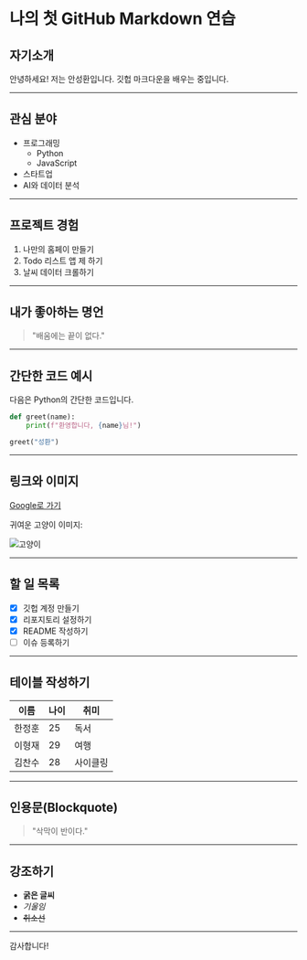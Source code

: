 # 나의 첫 GitHub Markdown 연습

## 자기소개  
안녕하세요! 저는 안성환입니다. 깃헙 마크다운을 배우는 중입니다.

---

## 관심 분야
- 프로그래밍  
  - Python  
  - JavaScript  
- 스타트업 
- AI와 데이터 분석  

---

## 프로젝트 경험
1. 나만의 홈페이 만들기  
2. Todo 리스트 앱 제 하기  
3. 날씨 데이터 크롤하기  

---

## 내가 좋아하는 명언
> "배움에는 끝이 없다."  

---

## 간단한 코드 예시  
다음은 Python의 간단한 코드입니다.

```python
def greet(name):  
    print(f"환영합니다, {name}님!")  

greet("성환")
```
---

## 링크와 이미지

[Google로 가기](https://www.google.com)

귀여운 고양이 이미지:

![고양이](https://cdn.pixabay.com/photo/2017/11/09/21/41/cat-2934720_1280.jpg)

---

## 할 일 목록
- [x] 깃헙 계정 만들기
- [x] 리포지토리 설정하기
- [x] README 작성하기
- [ ] 이슈 등록하기

---

## 테이블 작성하기

| 이름   | 나이 | 취미     |
|--------|------|----------|
| 한정훈 | 25   | 독서     |
| 이형재 | 29   | 여행     |
| 김찬수 | 28   | 사이클링 |

---

## 인용문(Blockquote)

> "삭막이 반이다."

---

## 강조하기
- **굵은 글씨**
- *기울임*
- ~~취소선~~

---

감사합니다!
